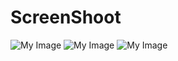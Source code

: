 # ScreenShoot
![My Image](‪C:\Users\pc\Pictures\image.png)
![My Image](‪C:\Users\pc\Pictures\image2.png)
![My Image](‪C:\Users\pc\Pictures\image3.png)
